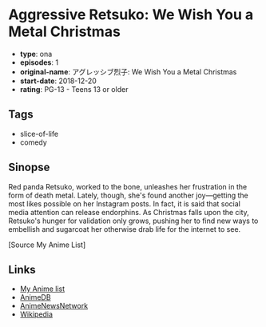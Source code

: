 # Aggressive Retsuko: We Wish You a Metal Christmas

-   **type**: ona
-   **episodes**: 1
-   **original-name**: アグレッシブ烈子: We Wish You a Metal Christmas
-   **start-date**: 2018-12-20
-   **rating**: PG-13 - Teens 13 or older

## Tags

-   slice-of-life
-   comedy

## Sinopse

Red panda Retsuko, worked to the bone, unleashes her frustration in the form of death metal. Lately, though, she's found another joy—getting the most likes possible on her Instagram posts. In fact, it is said that social media attention can release endorphins. As Christmas falls upon the city, Retsuko's hunger for validation only grows, pushing her to find new ways to embellish and sugarcoat her otherwise drab life for the internet to see.

[Source My Anime List]

## Links

-   [My Anime list](https://myanimelist.net/anime/38815/Aggressive_Retsuko__We_Wish_You_a_Metal_Christmas)
-   [AnimeDB](http://anidb.info/perl-bin/animedb.pl?show=anime&aid=14531)
-   [AnimeNewsNetwork](http://www.animenewsnetwork.com/encyclopedia/anime.php?id=21677)
-   [Wikipedia](https://en.wikipedia.org/wiki/Aggretsuko)
